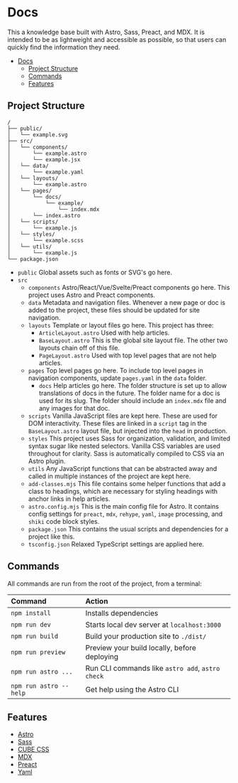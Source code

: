 # Docs

This a knowledge base built with Astro, Sass, Preact, and MDX. It is intended to be as lightweight and accessible as possible, so that users can quickly find the information they need.

- [Docs](#docs)
  - [Project Structure](#project-structure)
  - [Commands](#commands)
  - [Features](#features)

## Project Structure

```
/
├── public/
│   └── example.svg
├── src/
│   └── components/
│       └── example.astro
│       └── example.jsx
│   └── data/
│       └── example.yaml
│   └── layouts/
│       └── example.astro
│   └── pages/
│       └── docs/
│           └── example/
│               └── index.mdx
│       └── index.astro
│   └── scripts/
│       └── example.js
│   └── styles/
│       └── example.scss
│   └── utils/
│       └── example.js
└── package.json
```

- `public` Global assets such as fonts or SVG's go here.
- `src`
  - `components` Astro/React/Vue/Svelte/Preact components go here. This project uses Astro and Preact components.
  - `data` Metadata and navigation files. Whenever a new page or doc is added to the project, these files should be updated for site navigation.
  - `layouts` Template or layout files go here. This project has three:
    - `ArticleLayout.astro` Used with help articles.
    - `BaseLayout.astro` This is the global site layout file. The other two layouts chain off of this file.
    - `PageLayout.astro` Used with top level pages that are not help articles.
  - `pages` Top level pages go here. To include top level pages in navigation components, update `pages.yaml` in the `data` folder.
    - `docs` Help articles go here. The folder structure is set up to allow translations of docs in the future. The folder name for a doc is used for its slug. The folder should include an `index.mdx` file and any images for that doc.
  - `scripts` Vanilla JavaScript files are kept here. These are used for DOM interactivity. These files are linked in a `script` tag in the `BaseLayout.astro` layout file, but injected into the `head` in production.
  - `styles` This project uses Sass for organization, validation, and limited syntax sugar like nested selectors. Vanilla CSS variables are used throughout for clarity. Sass is automatically compiled to CSS via an Astro plugin.
  - `utils` Any JavaScript functions that can be abstracted away and called in multiple instances of the project are kept here.
  - `add-classes.mjs` This file contains some helper functions that add a class to headings, which are necessary for styling headings with anchor links in help articles.
  - `astro.config.mjs` This is the main config file for Astro. It contains config settings for `preact`, `mdx`, `rehype`, `yaml`, `image` processing, and `shiki` code block styles.
  - `package.json` This contains the usual scripts and dependencies for a project like this.
  - `tsconfig.json` Relaxed TypeScript settings are applied here.

## Commands

All commands are run from the root of the project, from a terminal:

| Command                | Action                                           |
| :--------------------- | :----------------------------------------------- |
| `npm install`          | Installs dependencies                            |
| `npm run dev`          | Starts local dev server at `localhost:3000`      |
| `npm run build`        | Build your production site to `./dist/`          |
| `npm run preview`      | Preview your build locally, before deploying     |
| `npm run astro ...`    | Run CLI commands like `astro add`, `astro check` |
| `npm run astro --help` | Get help using the Astro CLI                     |

## Features

- [Astro](https://docs.astro.build)
- [Sass](https://sass-lang.com/)
- [CUBE CSS](https://cube.fyi/)
- [MDX](https://mdxjs.com/)
- [Preact](https://preactjs.com/)
- [Yaml](https://quickref.me/yaml)
